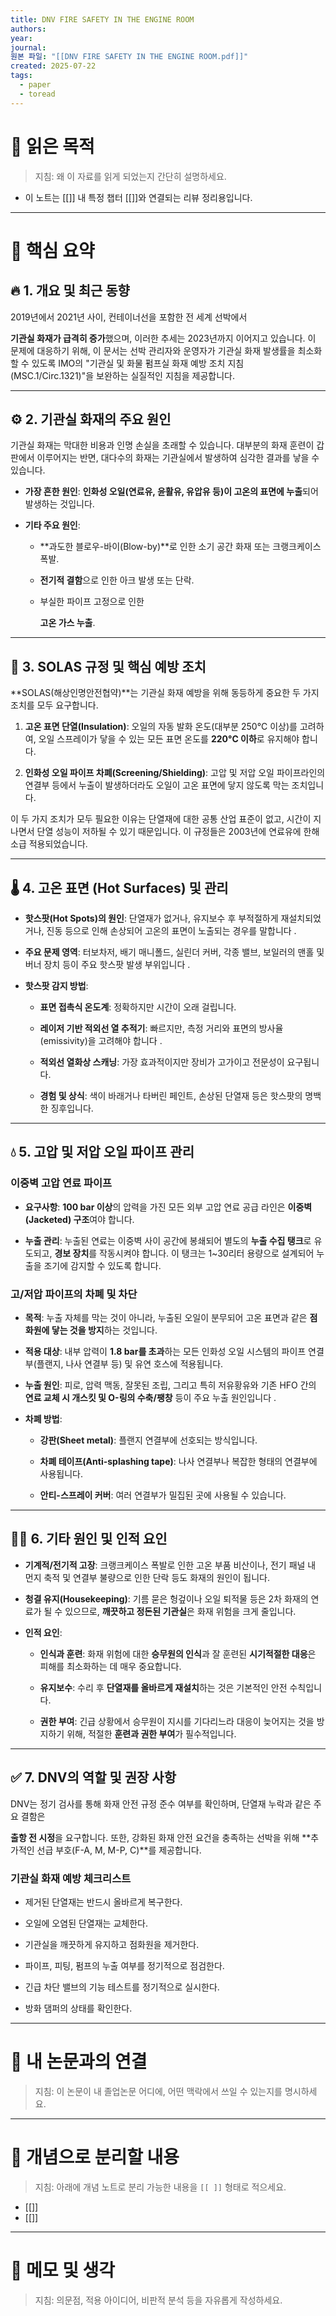 ```yaml
---
title: DNV FIRE SAFETY IN THE ENGINE ROOM
authors: 
year: 
journal: 
원본 파일: "[[DNV FIRE SAFETY IN THE ENGINE ROOM.pdf]]"
created: 2025-07-22
tags:
  - paper
  - toread
---
```

# 🎯 읽은 목적  
> 지침: 왜 이 자료를 읽게 되었는지 간단히 설명하세요.

- 이 노트는 [[]] 내 특정 챕터 [[]]와 연결되는 리뷰 정리용입니다.  
---

# 🧩 핵심 요약  

## 🔥 1. 개요 및 최근 동향

2019년에서 2021년 사이, 컨테이너선을 포함한 전 세계 선박에서

**기관실 화재가 급격히 증가**했으며, 이러한 추세는 2023년까지 이어지고 있습니다. 이 문제에 대응하기 위해, 이 문서는 선박 관리자와 운영자가 기관실 화재 발생률을 최소화할 수 있도록 IMO의 "기관실 및 화물 펌프실 화재 예방 조치 지침(MSC.1/Circ.1321)"을 보완하는 실질적인 지침을 제공합니다.

---

## ⚙️ 2. 기관실 화재의 주요 원인

기관실 화재는 막대한 비용과 인명 손실을 초래할 수 있습니다. 대부분의 화재 훈련이 갑판에서 이루어지는 반면, 대다수의 화재는 기관실에서 발생하여 심각한 결과를 낳을 수 있습니다.

- **가장 흔한 원인**: **인화성 오일(연료유, 윤활유, 유압유 등)이 고온의 표면에 누출**되어 발생하는 것입니다.
    
- **기타 주요 원인**:
    
    - **과도한 블로우-바이(Blow-by)**로 인한 소기 공간 화재 또는 크랭크케이스 폭발.
        
    - **전기적 결함**으로 인한 아크 발생 또는 단락.
        
    - 부실한 파이프 고정으로 인한
        
        **고온 가스 누출**.
        

---

## 📜 3. SOLAS 규정 및 핵심 예방 조치

**SOLAS(해상인명안전협약)**는 기관실 화재 예방을 위해 동등하게 중요한 두 가지 조치를 모두 요구합니다.

1. **고온 표면 단열(Insulation)**: 오일의 자동 발화 온도(대부분 250°C 이상)를 고려하여, 오일 스프레이가 닿을 수 있는 모든 표면 온도를 **220°C 이하**로 유지해야 합니다.
    
2. **인화성 오일 파이프 차폐(Screening/Shielding)**: 고압 및 저압 오일 파이프라인의 연결부 등에서 누출이 발생하더라도 오일이 고온 표면에 닿지 않도록 막는 조치입니다.
    

이 두 가지 조치가 모두 필요한 이유는 단열재에 대한 공통 산업 표준이 없고, 시간이 지나면서 단열 성능이 저하될 수 있기 때문입니다. 이 규정들은 2003년에 연료유에 한해 소급 적용되었습니다.

---

## 🌡️ 4. 고온 표면 (Hot Surfaces) 및 관리

- **핫스팟(Hot Spots)의 원인**: 단열재가 없거나, 유지보수 후 부적절하게 재설치되었거나, 진동 등으로 인해 손상되어 고온의 표면이 노출되는 경우를 말합니다 .
    
- **주요 문제 영역**: 터보차저, 배기 매니폴드, 실린더 커버, 각종 밸브, 보일러의 맨홀 및 버너 장치 등이 주요 핫스팟 발생 부위입니다 .
    
- **핫스팟 감지 방법**:
    
    - **표면 접촉식 온도계**: 정확하지만 시간이 오래 걸립니다.
        
    - **레이저 기반 적외선 열 추적기**: 빠르지만, 측정 거리와 표면의 방사율(emissivity)을 고려해야 합니다 .
        
    - **적외선 열화상 스캐닝**: 가장 효과적이지만 장비가 고가이고 전문성이 요구됩니다.
        
    - **경험 및 상식**: 색이 바래거나 타버린 페인트, 손상된 단열재 등은 핫스팟의 명백한 징후입니다.
        

---

## 💧 5. 고압 및 저압 오일 파이프 관리

### **이중벽 고압 연료 파이프**

- **요구사항**: **100 bar 이상**의 압력을 가진 모든 외부 고압 연료 공급 라인은 **이중벽(Jacketed) 구조**여야 합니다.
    
- **누출 관리**: 누출된 연료는 이중벽 사이 공간에 봉쇄되어 별도의 **누출 수집 탱크**로 유도되고, **경보 장치**를 작동시켜야 합니다. 이 탱크는 1~30리터 용량으로 설계되어 누출을 조기에 감지할 수 있도록 합니다.
    

### **고/저압 파이프의 차폐 및 차단**

- **목적**: 누출 자체를 막는 것이 아니라, 누출된 오일이 분무되어 고온 표면과 같은 **점화원에 닿는 것을 방지**하는 것입니다.
    
- **적용 대상**: 내부 압력이 **1.8 bar를 초과**하는 모든 인화성 오일 시스템의 파이프 연결부(플랜지, 나사 연결부 등) 및 유연 호스에 적용됩니다.
    
- **누출 원인**: 피로, 압력 맥동, 잘못된 조립, 그리고 특히 저유황유와 기존 HFO 간의 **연료 교체 시 개스킷 및 O-링의 수축/팽창** 등이 주요 누출 원인입니다 .
    
- **차폐 방법**:
    
    - **강판(Sheet metal)**: 플랜지 연결부에 선호되는 방식입니다.
        
    - **차폐 테이프(Anti-splashing tape)**: 나사 연결부나 복잡한 형태의 연결부에 사용됩니다.
        
    - **안티-스프레이 커버**: 여러 연결부가 밀집된 곳에 사용될 수 있습니다.
        

---

## 👨‍🔧 6. 기타 원인 및 인적 요인

- **기계적/전기적 고장**: 크랭크케이스 폭발로 인한 고온 부품 비산이나, 전기 패널 내 먼지 축적 및 연결부 불량으로 인한 단락 등도 화재의 원인이 됩니다.
    
- **청결 유지(Housekeeping)**: 기름 묻은 헝겊이나 오일 퇴적물 등은 2차 화재의 연료가 될 수 있으므로, **깨끗하고 정돈된 기관실**은 화재 위험을 크게 줄입니다.
    
- **인적 요인**:
    
    - **인식과 훈련**: 화재 위험에 대한 **승무원의 인식**과 잘 훈련된 **시기적절한 대응**은 피해를 최소화하는 데 매우 중요합니다.
        
    - **유지보수**: 수리 후 **단열재를 올바르게 재설치**하는 것은 기본적인 안전 수칙입니다.
        
    - **권한 부여**: 긴급 상황에서 승무원이 지시를 기다리느라 대응이 늦어지는 것을 방지하기 위해, 적절한 **훈련과 권한 부여**가 필수적입니다.
        

---

## ✅ 7. DNV의 역할 및 권장 사항

DNV는 정기 검사를 통해 화재 안전 규정 준수 여부를 확인하며, 단열재 누락과 같은 주요 결함은

**출항 전 시정**을 요구합니다. 또한, 강화된 화재 안전 요건을 충족하는 선박을 위해 **추가적인 선급 부호(F-A, M, M-P, C)**를 제공합니다.

### **기관실 화재 예방 체크리스트**

- 제거된 단열재는 반드시 올바르게 복구한다.
    
- 오일에 오염된 단열재는 교체한다.
    
- 기관실을 깨끗하게 유지하고 점화원을 제거한다.
    
- 파이프, 피팅, 펌프의 누출 여부를 정기적으로 점검한다.
    
- 긴급 차단 밸브의 기능 테스트를 정기적으로 실시한다.
    
- 방화 댐퍼의 상태를 확인한다.





---

# 🧠 내 논문과의 연결  
> 지침: 이 논문이 내 졸업논문 어디에, 어떤 맥락에서 쓰일 수 있는지를 명시하세요.

---

# 🧩 개념으로 분리할 내용  
> 지침: 아래에 개념 노트로 분리 가능한 내용을 `[[ ]]` 형태로 적으세요.

- [[]]
- [[]]

---

# 💬 메모 및 생각  
> 지침: 의문점, 적용 아이디어, 비판적 분석 등을 자유롭게 작성하세요.
